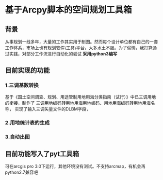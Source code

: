 # 基于Arcpy脚本的空间规划工具箱

## 背景 
从事规划一线多年，大量的工作其实用于制图。然而每个设计单位都有自己的一套工作体系，市场上也有规划软件\工具\平台，大多水土不服。为了偷懒，我打算通过实践，对部分工作流进行自动化的尝试 
**采用python3编写**
## 目前实现的功能  

### 1.三调基数转换
基于《国土空间调查、规划、用途管制用地用海分类指南（试行）》中已三调用地的衔接，制作了
三调用地编码转用地用海用地编码、用地用海编码转用地用海名称，
实现了输入三调矢量文件的DLBM字段，
### 2.用地统计表的生成
### 3.自动出图


## 目前功能写入了pyt工具箱
可在arcgis pro 3.0下运行，其他环境没有测试。不支持arcmap，有机会再python2.7兼容吧

